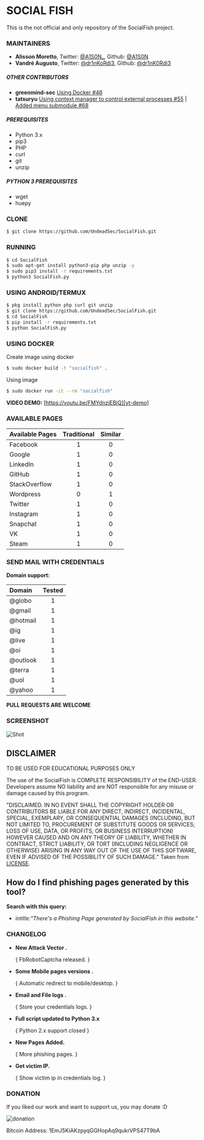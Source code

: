 # SOCIAL FISH



This is the not official and only repository of the SocialFish project.

### MAINTAINERS

- **Alisson Moretto**, Twitter: [@A1S0N_][tw-alisson], Github: [@A1S0N][git-alisson]
- **Vandré Augusto**, Twitter: [@dr1nKoRdi3][tw-drink], Github: [@dr1nK0Rdi3][git-drink]

##### OTHER CONTRIBUTORS
- **greenmind-sec** [ Using Docker #46 ][pull-grenmind-sec]
- **tatsuryu** [Using context manager to control external processes #55][pull-tatsuryu] | [Added menu submodule #68][pull-tatsuryu2]

##### PREREQUISITES

- Python 3.x 
- pip3
- PHP
- curl
- git
- unzip

##### PYTHON 3 PREREQUISITES
- wget
- huepy

### CLONE

```sh
$ git clone https://github.com/UndeadSec/SocialFish.git
```

### RUNNING

```sh
$ cd SocialFish
$ sudo apt-get install python3-pip php unzip -y
$ sudo pip3 install -r requirements.txt
$ python3 SocialFish.py
```

### USING ANDROID/TERMUX

```sh
$ pkg install python php curl git unzip
$ git clone https://github.com/UndeadSec/SocialFish.git
$ cd SocialFish
$ pip install -r requirements.txt
$ python SocialFish.py
```

### USING DOCKER

Create image using docker
```sh
$ sudo docker build -t "socialfish" .
```

Using image
```sh
$ sudo docker run -it --rm "socialfish"
```

**VIDEO DEMO:** [https://youtu.be/FMYdnzjEBiQ][yt-demo]


### AVAILABLE PAGES

|Available Pages|Traditional|Similar|
|:---|:---:|:---:|
|Facebook|1|0|
|Google|1|0|
|LinkedIn|1|0|
|GitHub|1|0|
|StackOverflow|1|0||
|Wordpress|0|1|
|Twitter|1|0|
|Instagram|1|0|
|Snapchat|1|0|
|VK|1|0|
|Steam|1|0|

### SEND MAIL WITH CREDENTIALS
**Domain support:**

|Domain|Tested|
|:---|:---:|
|@globo|1|
|@gmail|1|
|@hotmail|1|
|@ig|1|
|@live|1|
|@oi|1|
|@outlook|1|
|@terra|1|
|@uol|1|
|@yahoo|1|


**PULL REQUESTS ARE WELCOME**

### SCREENSHOT
![Shot](https://github.com/UndeadSec/SocialFish/blob/master/Images/sc.png)

## DISCLAIMER

TO BE USED FOR EDUCATIONAL PURPOSES ONLY

The use of the SocialFish is COMPLETE RESPONSIBILITY of the END-USER. Developers assume NO liability and are NOT responsible for any misuse or damage caused by this program.

"DISCLAIMED. IN NO EVENT SHALL THE COPYRIGHT HOLDER OR CONTRIBUTORS BE LIABLE
FOR ANY DIRECT, INDIRECT, INCIDENTAL, SPECIAL, EXEMPLARY, OR CONSEQUENTIAL
DAMAGES (INCLUDING, BUT NOT LIMITED TO, PROCUREMENT OF SUBSTITUTE GOODS OR
SERVICES; LOSS OF USE, DATA, OR PROFITS; OR BUSINESS INTERRUPTION) HOWEVER
CAUSED AND ON ANY THEORY OF LIABILITY, WHETHER IN CONTRACT, STRICT LIABILITY,
OR TORT (INCLUDING NEGLIGENCE OR OTHERWISE) ARISING IN ANY WAY OUT OF THE USE
OF THIS SOFTWARE, EVEN IF ADVISED OF THE POSSIBILITY OF SUCH DAMAGE."
Taken from [LICENSE](LICENSE).

## How do I find phishing pages generated by this tool?
**Search with this query:**
- *intitle:"There's a Phishing Page generated by SocialFish in this website."*

### CHANGELOG

* **New Attack Vector .**
  
  { FbRobotCaptcha released. }
  
* **Some Mobile pages versions .**
  
  { Automatic redirect to mobile/desktop. }
  
* **Email and File logs .**
  
  { Store your credentials logs. }
  
* **Full script updated to Python 3.x**

  { Python 2.x support closed }
  
* **New Pages Added.**
  
  { More phishing pages. }

* **Get victim IP.**

  { Show victim ip in credentials log. }



### DONATION
If you liked our work and want to support us, you may donate :D

![donation](https://raw.githubusercontent.com/UndeadSec/SocialFish/master/Images/donation.png)

Bitcoin Address: 1EmJ5KiAKzpyqGGHopAq9qukrVPS47T9bA

[//]: # (links references)

[tw-alisson]: <https://twitter.com/A1S0N_>
[git-alisson]: <https://github.com/A1S0N>
[tw-drink]: <https://twitter.com/Dr1nkOrdi3>
[git-drink]: <https://github.com/dr1nk0rdi3>
[pull-grenmind-sec]: <https://github.com/UndeadSec/SocialFish/pull/46>
[pull-tatsuryu]: <https://github.com/UndeadSec/SocialFish/pull/55>
[pull-tatsuryu2]: <https://github.com/UndeadSec/SocialFish/pull/68>
[yt-demo]: <https://youtu.be/FMYdnzjEBiQ>

